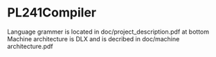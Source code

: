 PL241Compiler
=============
Language grammer is located in doc/project_description.pdf at bottom
Machine architecture is DLX and is decribed in doc/machine architecture.pdf
